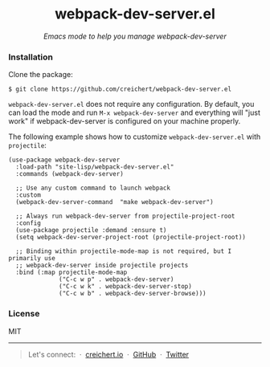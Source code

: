 <div align="center">
  <h1>webpack-dev-server.el</h1>
  <i>Emacs mode to help you manage webpack-dev-server</i>
</div>

### Installation

Clone the package:

```
$ git clone https://github.com/creichert/webpack-dev-server.el 
```

`webpack-dev-server.el` does not require any configuration. By default, you can
load the mode and run `M-x webpack-dev-server` and everything will "just work"
if webpack-dev-server is configured on your machine properly.

The following example shows how to customize `webpack-dev-server.el` with
`projectile`:

```elisp
(use-package webpack-dev-server
  :load-path "site-lisp/webpack-dev-server.el"
  :commands (webpack-dev-server)

  ;; Use any custom command to launch webpack
  :custom
  (webpack-dev-server-command  "make webpack-dev-server")

  ;; Always run webpack-dev-server from projectile-project-root
  :config
  (use-package projectile :demand :ensure t)
  (setq webpack-dev-server-project-root (projectile-project-root))

  ;; Binding within projectile-mode-map is not required, but I primarily use
  ;; webpack-dev-server inside projectile projects
  :bind (:map projectile-mode-map
              ("C-c w p" . webpack-dev-server)
              ("C-c w k" . webpack-dev-server-stop)
              ("C-c w b" . webpack-dev-server-browse)))
```


### License

MIT

---

> Let's connect:  &nbsp;&middot;&nbsp;
> [creichert.io](https://creichert.io) &nbsp;&middot;&nbsp;
> [GitHub](https://github.com/creichert.io) &nbsp;&middot;&nbsp;
> [Twitter](https://twitter.com/creichert07)
